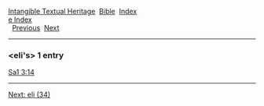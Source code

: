 [Intangible Textual Heritage](../../index)  [Bible](../index) 
[Index](index)   
[e Index](_e_)  
  [Previous](c03568)  [Next](c03570) 

------------------------------------------------------------------------

### &lt;eli's&gt; 1 entry

[Sa1 3:14](../kjv/sa1003.htm#014)  

------------------------------------------------------------------------

[Next: eli (34)](c03570)
